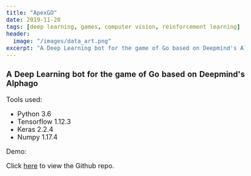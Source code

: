 ```yaml
---
title: "ApexGO"
date: 2019-11-20
tags: [deep learning, games, computer vision, reinforcement learning]
header:
  image: "/images/data_art.png"
excerpt: "A Deep Learning bot for the game of Go based on Deepmind's Alphago"
---
```


<style>
i {
    color:#f25278;
}

b {
    color:#f25278;
}

body {
    text-align: justify;
    font-size: 18px;
}
</style>

### A Deep Learning bot for the game of Go based on Deepmind's Alphago

<!-- todo: add brief description, video demo and images -->

Tools used:
<ul>
    <li>Python 3.6</li>
    <li>Tensorflow 1.12.3</li>
    <li>Keras 2.2.4</li>
    <li>Numpy 1.17.4</li>
</ul>

Demo:
<!-- Add a youtube video showing the demo gameplay -->

Click <a href="https://github.com/kasim95/ApexGO-Part-3.git" target="_blank">here</a> to view the Github repo.
